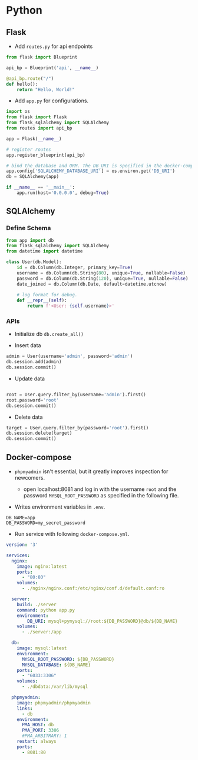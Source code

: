 # Python


## Flask

- Add `routes.py` for api endpoints

```python
from flask import Blueprint

api_bp = Blueprint('api', __name__)

@api_bp.route("/")
def hello():
    return "Hello, World!"
```

- Add `app.py` for configurations.

```python
import os
from flask import Flask
from flask_sqlalchemy import SQLAlchemy
from routes import api_bp

app = Flask(__name__)

# register routes
app.register_blueprint(api_bp)

# bind the database and ORM. The DB_URI is specified in the docker-compose file."
app.config['SQLALCHEMY_DATABASE_URI'] = os.environ.get('DB_URI')
db = SQLAlchemy(app)

if __name__ == '__main__':
    app.run(host='0.0.0.0', debug=True)
```

## SQLAlchemy


### Define Schema

```python
from app import db
from flask_sqlalchemy import SQLAlchemy
from datetime import datetime

class User(db.Model):
    id = db.Column(db.Integer, primary_key=True)
    username = db.Column(db.String(80), unique=True, nullable=False)
    password = db.Column(db.String(120), unique=True, nullable=False)
    date_joined = db.Column(db.Date, default=datetime.utcnow)
    
    # log format for debug.
    def __repr__(self):
        return f'<User: {self.username}>'
```

### APIs

- Initialize db `db.create_all()`

- Insert data

```python
admin = User(username='admin', password='admin')
db.session.add(admin)
db.session.commit()
```

- Update data

```python

root = User.query.filter_by(username='admin').first()
root.password='root'
db.session.commit()
```

- Delete data

```python
target = User.query.filter_by(password='root').first()
db.session.delete(target)
db.session.commit()
```


## Docker-compose

- `phpmyadmin` isn't essential, but it greatly improves inspection for newcomers.

    - open localhost:8081 and log in with the username `root` and the password `MYSQL_ROOT_PASSWORD` as specified in the following file.

- Writes environment variables in `.env`.
```
DB_NAME=app
DB_PASSWORD=my_secret_password
```

- Run service with following `docker-compose.yml`.

```yml
version: '3'

services:
  nginx:
    image: nginx:latest
    ports:
      - "80:80"
    volumes:
      - ./nginx/nginx.conf:/etc/nginx/conf.d/default.conf:ro

  server:
    build: ./server
    command: python app.py
    environment:
        DB_URI: mysql+pymysql://root:${DB_PASSWORD}@db/${DB_NAME}
    volumes:
      - ./server:/app

  db:
    image: mysql:latest
    environment:
      MYSQL_ROOT_PASSWORD: ${DB_PASSWORD}
      MYSQL_DATABASE: ${DB_NAME}
    ports:
      - "6033:3306"
    volumes:
      - ./dbdata:/var/lib/mysql

  phpmyadmin:
    image: phpmyadmin/phpmyadmin
    links:
      - db
    environment:
      PMA_HOST: db
      PMA_PORT: 3306
      #PMA_ARBITRARY: 1
    restart: always
    ports:
      - 8081:80
```